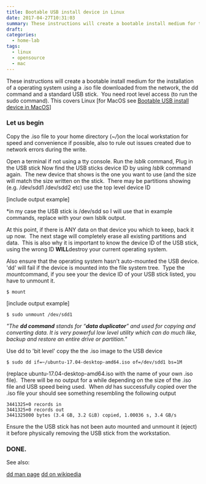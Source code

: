 ```yaml
---
title: Bootable USB install device in Linux
date: 2017-04-27T10:31:03
summary: These instructions will create a bootable install medium for the installation of a operating system using a .iso file downloaded from the network, the dd command and a standard USB...
draft:
categories:
  - home-lab
tags:
  - linux
  - opensource
  - mac
---
```


These instructions will create a bootable install medium for the installation of a operating system using a .iso file downloaded from the network, the dd command and a standard USB stick.  You need root level access (to run the sudo command). This covers Linux [for MacOS see [Bootable USB install device in MacOS](https://mikewebblive.wordpress.com/2017/04/27/bootable-usb-install-device-in-macos/)]
### Let us begin


Copy the .iso file to your home directory (*~/*)on the local workstation for speed and convenience if possible, also to rule out issues created due to network errors during the write.

Open a terminal if not using a tty console. Run the *lsblk* command, Plug in the USB stick Now find the USB sticks device ID by using *lsblk* command again.  The new device that shows is the one you want to use (and the size will match the size written on the stick.  There may be partitions showing (e.g. /dev/sdd1 /dev/sdd2 etc) use the top level device ID

[include output example]

*in my case the USB stick is /dev/sdd so I will use that in example commands, replace with your own lsblk output.

At this point, if there is ANY data on that device you which to keep, back it up now.  The next stage will completely erase all existing partitions and data.  This is also why it is important to know the device ID of the USB stick, using the wrong ID **WILL**destroy your current operating system.

Also ensure that the operating system hasn't auto-mounted the USB device. 'dd' will fail if the device is mounted into the file system tree.  Type the *mount*command, if you see your the device ID of your USB stick listed, you have to unmount it.

```
$ mount
```

[include output example]

```
$ sudo unmount /dev/sdd1
```

*"The **dd command** stands for “**data duplicator**” and used for copying and converting data. It is very powerful low level utility which can do much like, backup and restore an entire drive or partition."*

Use dd to 'bit level' copy the the .iso image to the USB device

```
$ sudo dd if=~/ubuntu-17.04-desktop-amd64.iso of=/dev/sdd1 bs=1M
```

(replace ubuntu-17.04-desktop-amd64.iso with the name of your own .iso file).  There will be no output for a while depending on the size of the .iso file and USB speed being used.  When *dd* has successfully copied over the .iso file your should see something resembling the following output

```
3441325+0 records in
3441325+0 records out
3441325000 bytes (3.4 GB, 3.2 GiB) copied, 1.00036 s, 3.4 GB/s
```

Ensure the the USB stick has not been auto mounted and unmount it (eject) it before physically removing the USB stick from the workstation. 

### DONE.


See also:

[dd man page](https://www.gnu.org/software/coreutils/manual/html_node/dd-invocation.html)
[dd on wikipedia](https://en.wikipedia.org/wiki/Dd_(Unix))

